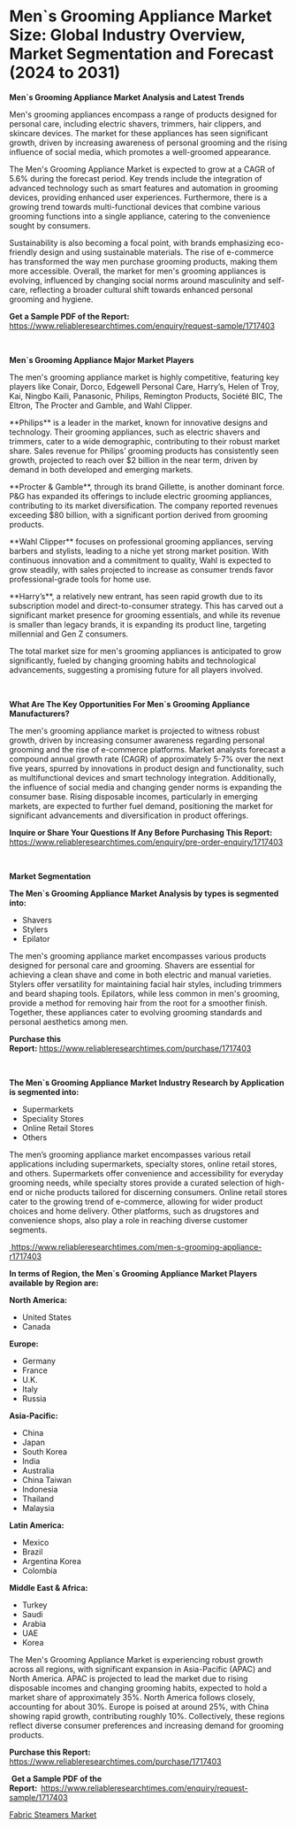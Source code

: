 <p><h1>Men`s Grooming Appliance Market Size: Global Industry Overview, Market Segmentation and Forecast (2024 to 2031)</h1></p><p><strong>Men`s Grooming Appliance Market Analysis and Latest Trends</strong></p>
<p><p>Men's grooming appliances encompass a range of products designed for personal care, including electric shavers, trimmers, hair clippers, and skincare devices. The market for these appliances has seen significant growth, driven by increasing awareness of personal grooming and the rising influence of social media, which promotes a well-groomed appearance.</p><p>The Men's Grooming Appliance Market is expected to grow at a CAGR of 5.6% during the forecast period. Key trends include the integration of advanced technology such as smart features and automation in grooming devices, providing enhanced user experiences. Furthermore, there is a growing trend towards multi-functional devices that combine various grooming functions into a single appliance, catering to the convenience sought by consumers.</p><p>Sustainability is also becoming a focal point, with brands emphasizing eco-friendly design and using sustainable materials. The rise of e-commerce has transformed the way men purchase grooming products, making them more accessible. Overall, the market for men's grooming appliances is evolving, influenced by changing social norms around masculinity and self-care, reflecting a broader cultural shift towards enhanced personal grooming and hygiene.</p></p>
<p><strong>Get a Sample PDF of the Report:&nbsp;</strong> <a href="https://www.reliableresearchtimes.com/enquiry/request-sample/1717403?utm_campaign=1940&utm_medium=2&utm_source=Github&utm_content=ia&utm_term=28122024&utm_id=mens-grooming-appliance">https://www.reliableresearchtimes.com/enquiry/request-sample/1717403</a></p>
<p>&nbsp;</p>
<p><strong>Men`s Grooming Appliance Major Market Players</strong></p>
<p><p>The men's grooming appliance market is highly competitive, featuring key players like Conair, Dorco, Edgewell Personal Care, Harry’s, Helen of Troy, Kai, Ningbo Kaili, Panasonic, Philips, Remington Products, Société BIC, The Eltron, The Procter and Gamble, and Wahl Clipper. </p><p>**Philips** is a leader in the market, known for innovative designs and technology. Their grooming appliances, such as electric shavers and trimmers, cater to a wide demographic, contributing to their robust market share. Sales revenue for Philips’ grooming products has consistently seen growth, projected to reach over $2 billion in the near term, driven by demand in both developed and emerging markets.</p><p>**Procter & Gamble**, through its brand Gillette, is another dominant force. P&G has expanded its offerings to include electric grooming appliances, contributing to its market diversification. The company reported revenues exceeding $80 billion, with a significant portion derived from grooming products. </p><p>**Wahl Clipper** focuses on professional grooming appliances, serving barbers and stylists, leading to a niche yet strong market position. With continuous innovation and a commitment to quality, Wahl is expected to grow steadily, with sales projected to increase as consumer trends favor professional-grade tools for home use.</p><p>**Harry’s**, a relatively new entrant, has seen rapid growth due to its subscription model and direct-to-consumer strategy. This has carved out a significant market presence for grooming essentials, and while its revenue is smaller than legacy brands, it is expanding its product line, targeting millennial and Gen Z consumers.</p><p>The total market size for men's grooming appliances is anticipated to grow significantly, fueled by changing grooming habits and technological advancements, suggesting a promising future for all players involved.</p></p>
<p>&nbsp;</p>
<p><strong>What Are The Key Opportunities For Men`s Grooming Appliance Manufacturers?</strong></p>
<p><p>The men's grooming appliance market is projected to witness robust growth, driven by increasing consumer awareness regarding personal grooming and the rise of e-commerce platforms. Market analysts forecast a compound annual growth rate (CAGR) of approximately 5-7% over the next five years, spurred by innovations in product design and functionality, such as multifunctional devices and smart technology integration. Additionally, the influence of social media and changing gender norms is expanding the consumer base. Rising disposable incomes, particularly in emerging markets, are expected to further fuel demand, positioning the market for significant advancements and diversification in product offerings.</p></p>
<p><strong>Inquire or Share Your Questions If Any Before Purchasing This Report:</strong> <a href="https://www.reliableresearchtimes.com/enquiry/pre-order-enquiry/1717403?utm_campaign=1940&utm_medium=2&utm_source=Github&utm_content=ia&utm_term=28122024&utm_id=mens-grooming-appliance">https://www.reliableresearchtimes.com/enquiry/pre-order-enquiry/1717403</a></p>
<p>&nbsp;</p>
<p><strong>Market Segmentation</strong></p>
<p><strong>The Men`s Grooming Appliance Market Analysis by types is segmented into:</strong></p>
<p><ul><li>Shavers</li><li>Stylers</li><li>Epilator</li></ul></p>
<p><p>The men's grooming appliance market encompasses various products designed for personal care and grooming. Shavers are essential for achieving a clean shave and come in both electric and manual varieties. Stylers offer versatility for maintaining facial hair styles, including trimmers and beard shaping tools. Epilators, while less common in men's grooming, provide a method for removing hair from the root for a smoother finish. Together, these appliances cater to evolving grooming standards and personal aesthetics among men.</p></p>
<p><strong>Purchase this Report:&nbsp;</strong><a href="https://www.reliableresearchtimes.com/purchase/1717403?utm_campaign=1940&utm_medium=2&utm_source=Github&utm_content=ia&utm_term=28122024&utm_id=mens-grooming-appliance">https://www.reliableresearchtimes.com/purchase/1717403</a></p>
<p>&nbsp;</p>
<p><strong>The Men`s Grooming Appliance Market Industry Research by Application is segmented into:</strong></p>
<p><ul><li>Supermarkets</li><li>Speciality Stores</li><li>Online Retail Stores</li><li>Others</li></ul></p>
<p><p>The men’s grooming appliance market encompasses various retail applications including supermarkets, specialty stores, online retail stores, and others. Supermarkets offer convenience and accessibility for everyday grooming needs, while specialty stores provide a curated selection of high-end or niche products tailored for discerning consumers. Online retail stores cater to the growing trend of e-commerce, allowing for wider product choices and home delivery. Other platforms, such as drugstores and convenience shops, also play a role in reaching diverse customer segments.</p></p>
<p><a href="https://www.reliableresearchtimes.com/men-s-grooming-appliance-r1717403?utm_campaign=1940&utm_medium=2&utm_source=Github&utm_content=ia&utm_term=28122024&utm_id=mens-grooming-appliance">&nbsp;https://www.reliableresearchtimes.com/men-s-grooming-appliance-r1717403</a></p>
<p><strong>In terms of Region, the Men`s Grooming Appliance Market Players available by Region are:</strong></p>
<p>
    <p> <strong> North America: </strong>
        <ul>
            <li>United States</li>
            <li>Canada</li>
        </ul>
        </p> 
    <p> <strong> Europe: </strong>
        <ul>
            <li>Germany</li>
            <li>France</li>
            <li>U.K.</li>
            <li>Italy</li>
            <li>Russia</li>
        </ul>
        </p> 
    <p> <strong> Asia-Pacific: </strong>
        <ul>
            <li>China</li>
            <li>Japan</li>
            <li>South Korea</li>
            <li>India</li>
            <li>Australia</li>
            <li>China Taiwan</li>
            <li>Indonesia</li>
            <li>Thailand</li>
            <li>Malaysia</li>
        </ul>
        </p> 
    <p> <strong> Latin America: </strong>
        <ul>
            <li>Mexico</li>
            <li>Brazil</li>
            <li>Argentina Korea</li>
            <li>Colombia</li>
        </ul>
        </p> 
    <p> <strong> Middle East & Africa: </strong>
        <ul>
            <li>Turkey</li>
            <li>Saudi</li>
            <li>Arabia</li>
            <li>UAE</li>
            <li>Korea</li>
        </ul>
    </p>
    </p>
<p><p>The Men's Grooming Appliance Market is experiencing robust growth across all regions, with significant expansion in Asia-Pacific (APAC) and North America. APAC is projected to lead the market due to rising disposable incomes and changing grooming habits, expected to hold a market share of approximately 35%. North America follows closely, accounting for about 30%. Europe is poised at around 25%, with China showing rapid growth, contributing roughly 10%. Collectively, these regions reflect diverse consumer preferences and increasing demand for grooming products.</p></p>
<p><strong>Purchase this Report: </strong><a href="https://www.reliableresearchtimes.com/purchase/1717403?utm_campaign=1940&utm_medium=2&utm_source=Github&utm_content=ia&utm_term=28122024&utm_id=mens-grooming-appliance">https://www.reliableresearchtimes.com/purchase/1717403</a></p>
<p>&nbsp;<strong>Get a Sample PDF of the Report:&nbsp;&nbsp;</strong><a href="https://www.reliableresearchtimes.com/enquiry/request-sample/1717403?utm_campaign=1940&utm_medium=2&utm_source=Github&utm_content=ia&utm_term=28122024&utm_id=mens-grooming-appliance">https://www.reliableresearchtimes.com/enquiry/request-sample/1717403</a></p>
<p><strong></strong></p>
<p><p><a href="https://github.com/hgf64gh/Market-Research-Report-List-1/blob/main/fabric-steamers-market.md?utm_campaign=1940&utm_medium=2&utm_source=Github&utm_content=ia&utm_term=28122024&utm_id=mens-grooming-appliance">Fabric Steamers Market</a></p></p>